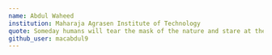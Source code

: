 ```yaml
---
name: Abdul Waheed
institution: Maharaja Agrasen Institute of Technology
quote: Someday humans will tear the mask of the nature and stare at the face of the God.
github_user: macabdul9
---
```

